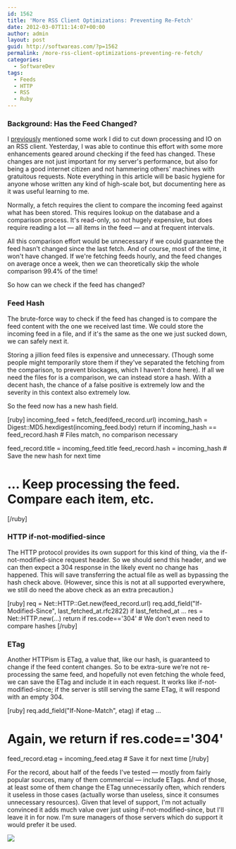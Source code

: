 ```yaml
---
id: 1562
title: 'More RSS Client Optimizations: Preventing Re-Fetch'
date: 2012-03-07T11:14:07+00:00
author: admin
layout: post
guid: http://softwareas.com/?p=1562
permalink: /more-rss-client-optimizations-preventing-re-fetch/
categories:
  - SoftwareDev
tags:
  - Feeds
  - HTTP
  - RSS
  - Ruby
---
```

### Background: Has the Feed Changed?

I [previously](http://softwareas.com/firefighting-an-rss-aggregators-performance) mentioned some work I did to cut down processing and IO on an RSS client. Yesterday, I was able to continue this effort with some more enhancements geared around checking if the feed has changed. These changes are not just important for my server's performance, but also for being a good internet citizen and not hammering others' machines with gratuitous requests. Note everything in this article will be basic hygiene for anyone whose written any kind of high-scale bot, but documenting here as it was useful learning to me.

Normally, a fetch requires the client to compare the incoming feed against what has been stored. This requires lookup on the database and a comparison process. It's read-only, so not hugely expensive, but does require reading a lot &mdash; all items in the feed &mdash; and at frequent intervals.

All this comparison effort would be unnecessary if we could guarantee the feed hasn't changed since the last fetch. And of course, most of the time, it won't have changed. If we're fetching feeds hourly, and the feed changes on average once a week, then we can theoretically skip the whole comparison 99.4% of the time!

So how can we check if the feed has changed?

### Feed Hash

The brute-force way to check if the feed has changed is to compare the feed content with the one we received last time. We could store the incoming feed in a file, and if it's the same as the one we just sucked down, we can safely next it.

Storing a jillion feed files is expensive and unnecessary. (Though some people might temporarily store them if they've separated the fetching from the comparison, to prevent blockages, which I haven't done here). If all we need the files for is a comparison, we can instead store a hash. With a decent hash, the chance of a false positive is extremely low and the severity in this context also extremely low.

So the feed now has a new hash field.

[ruby]
incoming_feed = fetch_feed(feed_record.url)
incoming_hash = Digest::MD5.hexdigest(incoming_feed.body)
return if incoming_hash == feed_record.hash # Files match, no comparison necessary

feed_record.title = incoming_feed.title
feed_record.hash = incoming_hash # Save the new hash for next time
# ... Keep processing the feed. Compare each item, etc.
[/ruby]

### HTTP if-not-modified-since

The HTTP protocol provides its own support for this kind of thing, via the if-not-modified-since request header. So we should send this header, and we can then expect a 304 response in the likely event no change has happened. This will save transferring the actual file as well as bypassing the hash check above. (However, since this is not at all supported everywhere, we still do need the above check as an extra precaution.)

[ruby]
req = Net::HTTP::Get.new(feed_record.url)
req.add_field("If-Modified-Since", last_fetched_at.rfc2822) if last_fetched_at
...
res = Net::HTTP.new(...)
return if res.code=='304' # We don't even need to compare hashes
[/ruby]

### ETag

Another HTTPism is ETag, a value that, like our hash, is guaranteed to change if the feed content changes. So to be extra-sure we're not re-processing the same feed, and hopefully not even fetching the whole feed, we can save the ETag and include it in each request. It works like if-not-modified-since; if the server is still serving the same ETag, it will respond with an empty 304.

[ruby]
req.add_field("If-None-Match", etag) if etag
...
# Again, we return if res.code=='304'
feed_record.etag = incoming_feed.etag # Save it for next time
[/ruby]

For the record, about half of the feeds I've tested &mdash; mostly from fairly popular sources, many of them commercial &mdash; include ETags. And of those, at least some of them change the ETag unnecessarily often, which renders it useless in those cases (actually worse than useless, since it consumes unnecessary resources). Given that level of support, I'm not actually convinced it adds much value over just using if-not-modified-since, but I'll leave it in for now. I'm sure managers of those servers which do support it would prefer it be used.

<a href='http://www.flickr.com/photos/psd/421186578/sizes/o/in/photostream/'>![](http://farm1.staticflickr.com/149/421186578_fbb062368e_o.jpg)</a>